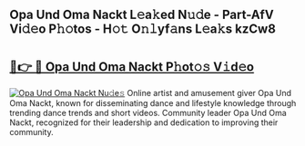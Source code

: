 ## Opa Und Oma Nackt L𝚎a𝚔ed N𝚞𝚍e - Part-AfV Vi𝚍𝚎o P𝚑𝚘tos - H𝚘𝚝 O𝚗𝚕yf𝚊ns L𝚎a𝚔s kzCw8

# <h2><a href="http://kf7yx1.oniu.top/?m=Opa+Und+Oma+Nackt">🔗👉 🔴 Opa Und Oma Nackt P𝚑ot𝚘𝚜 V𝚒d𝚎o</a></h2>

[![Opa Und Oma Nackt Nu𝚍e𝚜](https://i.imgur.com/0qMVB7G.gif)](http://kf7yx1.oniu.top/?m=Opa+Und+Oma+Nackt)
Online artist and amusement giver Opa Und Oma Nackt, known for disseminating dance and lifestyle knowledge through trending dance trends and short videos. Community leader Opa Und Oma Nackt, recognized for their leadership and dedication to improving their community.  
